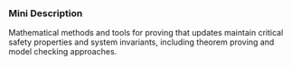 ### Mini Description

Mathematical methods and tools for proving that updates maintain critical safety properties and system invariants, including theorem proving and model checking approaches.
